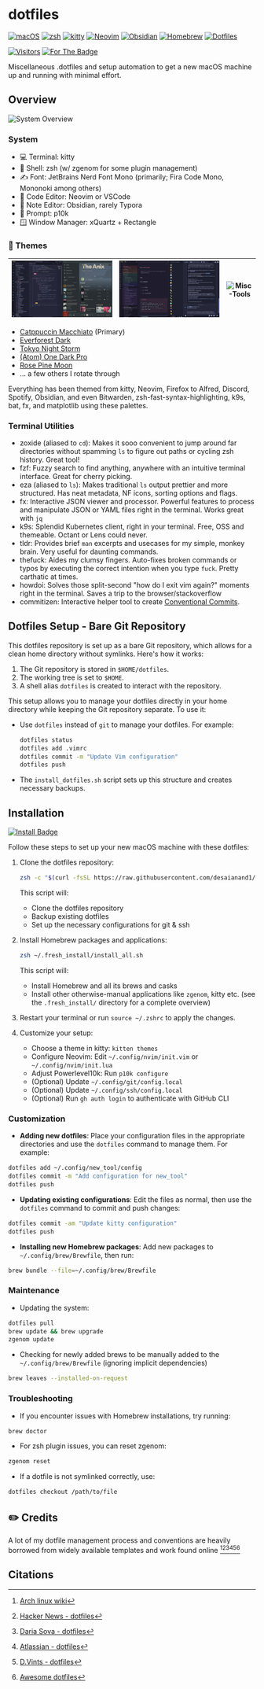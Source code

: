 # dotfiles

[![macOS](https://img.shields.io/badge/macOS-000000?logo=apple&logoColor=F0F0F0)](#installation)
[![zsh](https://img.shields.io/badge/zsh-ff7b00?logo=zsh&logoColor=fff)](#system)
[![kitty](https://img.shields.io/badge/kitty-664343?logo=hyper&logoColor=fff)](#system)
[![Neovim](https://img.shields.io/badge/Neovim-57A143?logo=neovim&logoColor=fff)](#system)
[![Obsidian](https://img.shields.io/badge/Obsidian-%23483699.svg?&logo=obsidian&logoColor=white)](#system)
[![Homebrew](https://img.shields.io/badge/Homebrew-FBB040?logo=homebrew&logoColor=fff)](#system)
[![Dotfiles](https://img.shields.io/badge/dotfiles-git-e74c3c.svg)](#dotfiles-setup---bare-git-repository)

[![Visitors](https://api.visitorbadge.io/api/visitors?path=https%3A%2F%2Fgithub.com%2Fdesaianand1%2Fdotfiles%2F&label=Visitors&labelColor=%239b59b6&countColor=%23697689&style=flat)](https://visitorbadge.io/status?path=https%3A%2F%2Fgithub.com%2Fdesaianand1%2Fdotfiles%2F)
[![For The Badge](https://img.shields.io/badge/You_didn't-ask_for_this-3498db?style=flat&labelColor=%232980b9)](https://github.com/desaianand1/dotfiles)

Miscellaneous .dotfiles and setup automation to get a new macOS machine up and running with minimal effort.

## Overview

![System Overview](./images/home-terminal.png "System Overview")

### System

- 💻 Terminal: kitty
- 🐚 Shell: zsh (w/ zgenom for some plugin management)
- ✍️ Font: JetBrains Nerd Font Mono (primarily; Fira Code Mono, Mononoki among others)
- 📝 Code Editor: Neovim or VSCode
- 📝 Note Editor: Obsidian, rarely Typora
- 💬 Prompt: p10k
- 🪟 Window Manager: xQuartz + Rectangle

### 🎨 Themes

| ![Spotify-VSCode](./images/spotify-vscode.png "Spotify, VSCode Theme") | ![Obsidian-Discord](./images/obsidian-discord.png "Obsidian, Discord Theme") | ![Misc-Tools](./images/home-statuses.png "Misc Tools") |
|:----------------------------------------------------------------------:|------------------------------------------------------------------------------|------------------------------------------------------------------------------|

- [Catppuccin Macchiato](https://catppuccin.com/) (Primary)
- [Everforest Dark](https://github.com/sainnhe/everforest/tree/master)
- [Tokyo Night Storm](https://github.com/tokyo-night/tokyo-night-vscode-theme)
- [(Atom) One Dark Pro](https://binaryify.github.io/OneDark-Pro/)
- [Rose Pine Moon](https://rosepinetheme.com/)
- ... a few others I rotate through

Everything has been themed from kitty, Neovim, Firefox to Alfred, Discord, Spotify, Obsidian, and even Bitwarden, zsh-fast-syntax-highlighting, k9s, bat, fx, and matplotlib using these palettes.

### Terminal Utilities

- zoxide (aliased to `cd`): Makes it sooo convenient to jump around far directories without spamming `ls` to figure out paths or cycling zsh history. Great tool!
- fzf: Fuzzy search to find anything, anywhere with an intuitive terminal interface. Great for cherry picking.
- eza (aliased to `ls`): Makes traditional `ls` output prettier and more structured. Has neat metadata, NF icons, sorting options and flags.
- fx: Interactive JSON viewer and processor. Powerful features to process and manipulate JSON or YAML files right in the terminal. Works great with `jq`
- k9s: Splendid Kubernetes client, right in your terminal. Free, OSS and themeable. Octant or Lens could never.
- tldr: Provides brief `man` excerpts and usecases for my simple, monkey brain. Very useful for daunting commands.
- thefuck: Aides my clumsy fingers. Auto-fixes broken commands or typos by executing the correct intention when you type `fuck`. Pretty carthatic at times.
- howdoi: Solves those split-second "how do I exit vim again?" moments right in the terminal. Saves a trip to the browser/stackoverflow
- commitizen: Interactive helper tool to create [Conventional Commits](https://www.conventionalcommits.org/en/v1.0.0/).

## Dotfiles Setup - Bare Git Repository

This dotfiles repository is set up as a bare Git repository, which allows for a clean home directory without symlinks. Here's how it works:

1. The Git repository is stored in `$HOME/dotfiles`.
2. The working tree is set to `$HOME`.
3. A shell alias `dotfiles` is created to interact with the repository.

This setup allows you to manage your dotfiles directly in your home directory while keeping the Git repository separate. To use it:

- Use `dotfiles` instead of `git` to manage your dotfiles. For example:
  
  ```bash
  dotfiles status
  dotfiles add .vimrc
  dotfiles commit -m "Update Vim configuration"
  dotfiles push
  ```

- The `install_dotfiles.sh` script sets up this structure and creates necessary backups.

## Installation

[![Install Badge](https://img.shields.io/badge/Install-Click_Me-27ae60?style=flat&logo=gnubash&labelColor=%2334495e&link=https://raw.githubusercontent.com/desaianand1/dotfiles/main/install_dotfiles.sh)](https://raw.githubusercontent.com/desaianand1/dotfiles/main/install_dotfiles.sh)

Follow these steps to set up your new macOS machine with these dotfiles:

1. Clone the dotfiles repository:

    ```bash
    zsh -c "$(curl -fsSL https://raw.githubusercontent.com/desaianand1/dotfiles/main/install_dotfiles.sh)"
    ```

    This script will:

      - Clone the dotfiles repository
      - Backup existing dotfiles
      - Set up the necessary configurations for git & ssh

2. Install Homebrew packages and applications:

    ```bash
    zsh ~/.fresh_install/install_all.sh
    ```

    This script will:

      - Install Homebrew and all its brews and casks
      - Install other otherwise-manual applications like `zgenom`, kitty etc. (see the `.fresh_install/` directory for a complete overview)

3. Restart your terminal or run `source ~/.zshrc` to apply the changes.

4. Customize your setup:

      - Choose a theme in kitty: `kitten themes`
      - Configure Neovim: Edit `~/.config/nvim/init.vim` or `~/.config/nvim/init.lua`
      - Adjust Powerlevel10k: Run `p10k configure`
      - (Optional) Update `~/.config/git/config.local`
      - (Optional) Update `~/.config/ssh/config.local`
      - (Optional) Run `gh auth login` to authenticate with GitHub CLI 

### Customization

- **Adding new dotfiles**: Place your configuration files in the appropriate directories and use the `dotfiles` command to manage them. For example:

```bash
dotfiles add ~/.config/new_tool/config
dotfiles commit -m "Add configuration for new_tool"
dotfiles push
```

- **Updating existing configurations**: Edit the files as normal, then use the `dotfiles` command to commit and push changes:

```bash
dotfiles commit -am "Update kitty configuration"
dotfiles push
```

- **Installing new Homebrew packages**: Add new packages to `~/.config/brew/Brewfile`, then run:

```bash
brew bundle --file=~/.config/brew/Brewfile
```

### Maintenance

- Updating the system:

```bash
dotfiles pull
brew update && brew upgrade
zgenom update
```

- Checking for newly added brews to be manually added to the `~/.config/brew/Brewfile` (ignoring implicit dependencies)

```bash
brew leaves --installed-on-request
```

### Troubleshooting

- If you encounter issues with Homebrew installations, try running:

```bash
brew doctor
```

- For zsh plugin issues, you can reset zgenom:

```bash
zgenom reset
```

- If a dotfile is not symlinked correctly, use:

```bash
dotfiles checkout /path/to/file
```

## ✏️ Credits

A lot of my dotfile management process and conventions are heavily borrowed from widely available templates and work found online [^1][^2][^3][^4][^5][^6]

## Citations

[^1]: [Arch linux wiki](https://wiki.archlinux.org/title/Dotfiles)
[^2]: [Hacker News - dotfiles](https://news.ycombinator.com/item?id=11071754)
[^3]: [Daria Sova - dotfiles](https://medium.com/@todariasova/managing-your-dotfiles-59e13e8ab2d6)
[^4]: [Atlassian - dotfiles](https://www.atlassian.com/git/tutorials/dotfiles)
[^5]: [D.Vints - dotfiles](https://driesvints.com/blog/getting-started-with-dotfiles/)
[^6]: [Awesome dotfiles](https://github.com/webpro/awesome-dotfiles)
